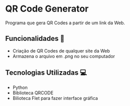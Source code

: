 # QR Code Generator 

Programa que gera QR Codes a partir de um link da Web.

## Funcionalidades 🚀

- Criação de QR Codes de qualquer site da Web
- Armazena o arquivo em .png no seu computador

## Tecnologias Utilizadas 💻
- Python
- Biblioteca QRCODE
- Bilioteca Flet para fazer interface gráfica

